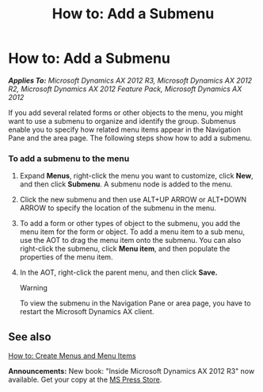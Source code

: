 ﻿---
title: 'How to: Add a Submenu'
TOCTitle: 'How to: Add a Submenu'
ms:assetid: 974746ea-96c7-4c07-adbb-507ef7034838
ms:mtpsurl: https://msdn.microsoft.com/en-us/library/Gg879538(v=AX.60)
ms:contentKeyID: 35247778
ms.date: 05/18/2015
mtps_version: v=AX.60
---

# How to: Add a Submenu 


_**Applies To:** Microsoft Dynamics AX 2012 R3, Microsoft Dynamics AX 2012 R2, Microsoft Dynamics AX 2012 Feature Pack, Microsoft Dynamics AX 2012_

If you add several related forms or other objects to the menu, you might want to use a submenu to organize and identify the group. Submenus enable you to specify how related menu items appear in the Navigation Pane and the area page. The following steps show how to add a submenu.

### To add a submenu to the menu

1.  Expand **Menus**, right-click the menu you want to customize, click **New**, and then click **Submenu**. A submenu node is added to the menu.

2.  Click the new submenu and then use ALT+UP ARROW or ALT+DOWN ARROW to specify the location of the submenu in the menu.

3.  To add a form or other types of object to the submenu, you add the menu item for the form or object. To add a menu item to a sub menu, use the AOT to drag the menu item onto the submenu. You can also right-click the submenu, click **Menu item**, and then populate the properties of the menu item.

4.  In the AOT, right-click the parent menu, and then click **Save.**
    

    > [!WARNING]
    > <P>To view the submenu in the Navigation Pane or area page, you have to restart the Microsoft Dynamics AX client.</P>



## See also

[How to: Create Menus and Menu Items](how-to-create-menus-and-menu-items.md)

  
**Announcements:** New book: "Inside Microsoft Dynamics AX 2012 R3" now available. Get your copy at the [MS Press Store](https://www.microsoftpressstore.com/store/inside-microsoft-dynamics-ax-2012-r3-9780735685109).

